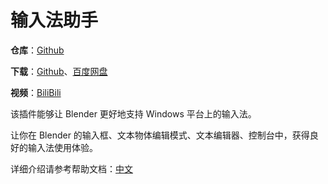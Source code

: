 # 输入法助手

**仓库**：[Github](https://github.com/Arius-Cr/wire_ext_blender_fix_ime)

**下载**：[Github](https://github.com/Arius-Cr/wire_ext_blender_fix_ime/releases)、[百度网盘](https://pan.baidu.com/s/1H9DxkAdmBJXLhl5Aj29Q6Q?pwd=q4e5)

**视频**：[BiliBili](about:blank)

该插件能够让 Blender 更好地支持 Windows 平台上的输入法。

让你在 Blender 的输入框、文本物体编辑模式、文本编辑器、控制台中，获得良好的输入法使用体验。

详细介绍请参考帮助文档：[中文](docs/zh-Hans/Index.md)
